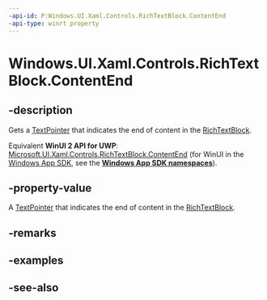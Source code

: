 ```yaml
---
-api-id: P:Windows.UI.Xaml.Controls.RichTextBlock.ContentEnd
-api-type: winrt property
---
```


<!-- Property syntax
public Windows.UI.Xaml.Documents.TextPointer ContentEnd { get; }
-->

# Windows.UI.Xaml.Controls.RichTextBlock.ContentEnd

## -description
Gets a [TextPointer](../windows.ui.xaml.documents/textpointer.md) that indicates the end of content in the [RichTextBlock](richtextblock.md).

Equivalent **WinUI 2 API for UWP**: [Microsoft.UI.Xaml.Controls.RichTextBlock.ContentEnd](/windows/winui/api/microsoft.ui.xaml.controls.richtextblock.contentend) (for WinUI in the [Windows App SDK](/windows/apps/windows-app-sdk/), see the **[Windows App SDK namespaces](/windows/windows-app-sdk/api/winrt/)**).

## -property-value
A [TextPointer](../windows.ui.xaml.documents/textpointer.md) that indicates the end of content in the [RichTextBlock](richtextblock.md).

## -remarks

## -examples

## -see-also
